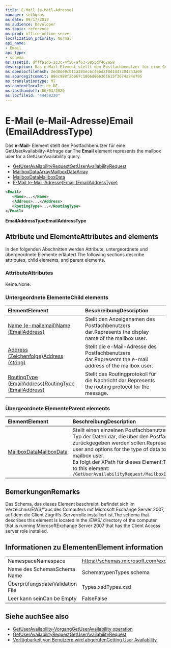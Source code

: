 ```yaml
---
title: E-Mail (e-Mail-Adresse)
manager: sethgros
ms.date: 09/17/2015
ms.audience: Developer
ms.topic: reference
ms.prod: office-online-server
localization_priority: Normal
api_name:
- Email
api_type:
- schema
ms.assetid: dfffa1d5-2c3c-4f56-af63-5853df462e58
description: Das e-Mail-Element stellt den Postfachbenutzer für eine GetUserAvailability-Abfrage dar.
ms.openlocfilehash: 2ed8de9c011a385ec6c4ebd2f8d1d47304343a0e
ms.sourcegitcommit: 88ec988f2bb67c1866d06b361615f3674a24e795
ms.translationtype: MT
ms.contentlocale: de-DE
ms.lasthandoff: 06/03/2020
ms.locfileid: "44459230"
---
```

# <a name="email-emailaddresstype"></a><span data-ttu-id="e1823-103">E-Mail (e-Mail-Adresse)</span><span class="sxs-lookup"><span data-stu-id="e1823-103">Email (EmailAddressType)</span></span>

<span data-ttu-id="e1823-104">Das **e-Mail-** Element stellt den Postfachbenutzer für eine GetUserAvailability-Abfrage dar.</span><span class="sxs-lookup"><span data-stu-id="e1823-104">The **Email** element represents the mailbox user for a GetUserAvailability query.</span></span> 
  
- [<span data-ttu-id="e1823-105">GetUserAvailabilityRequest</span><span class="sxs-lookup"><span data-stu-id="e1823-105">GetUserAvailabilityRequest</span></span>](getuseravailabilityrequest.md)  
- [<span data-ttu-id="e1823-106">MailboxDataArray</span><span class="sxs-lookup"><span data-stu-id="e1823-106">MailboxDataArray</span></span>](mailboxdataarray.md) 
- [<span data-ttu-id="e1823-107">MailboxData</span><span class="sxs-lookup"><span data-stu-id="e1823-107">MailboxData</span></span>](mailboxdata.md) 
- [<span data-ttu-id="e1823-108">E-Mail (e-Mail-Adresse)</span><span class="sxs-lookup"><span data-stu-id="e1823-108">Email (EmailAddressType)</span></span>](email-emailaddresstype.md)
  
```xml
<Email>
   <Name>...</Name>
   <Address>...</Address>
   <RoutingType>...</RoutingType>
</Email>
```

 <span data-ttu-id="e1823-109">**EmailAddressType**</span><span class="sxs-lookup"><span data-stu-id="e1823-109">**EmailAddressType**</span></span>
## <a name="attributes-and-elements"></a><span data-ttu-id="e1823-110">Attribute und Elemente</span><span class="sxs-lookup"><span data-stu-id="e1823-110">Attributes and elements</span></span>

<span data-ttu-id="e1823-111">In den folgenden Abschnitten werden Attribute, untergeordnete und übergeordnete Elemente erläutert.</span><span class="sxs-lookup"><span data-stu-id="e1823-111">The following sections describe attributes, child elements, and parent elements.</span></span>
  
### <a name="attributes"></a><span data-ttu-id="e1823-112">Attribute</span><span class="sxs-lookup"><span data-stu-id="e1823-112">Attributes</span></span>

<span data-ttu-id="e1823-113">Keine.</span><span class="sxs-lookup"><span data-stu-id="e1823-113">None.</span></span>
  
### <a name="child-elements"></a><span data-ttu-id="e1823-114">Untergeordnete Elemente</span><span class="sxs-lookup"><span data-stu-id="e1823-114">Child elements</span></span>

|<span data-ttu-id="e1823-115">**Element**</span><span class="sxs-lookup"><span data-stu-id="e1823-115">**Element**</span></span>|<span data-ttu-id="e1823-116">**Beschreibung**</span><span class="sxs-lookup"><span data-stu-id="e1823-116">**Description**</span></span>|
|:-----|:-----|
|[<span data-ttu-id="e1823-117">Name (e-mailemail)</span><span class="sxs-lookup"><span data-stu-id="e1823-117">Name (EmailAddress)</span></span>](name-emailaddress.md) <br/> |<span data-ttu-id="e1823-118">Stellt den Anzeigenamen des Postfachbenutzers dar.</span><span class="sxs-lookup"><span data-stu-id="e1823-118">Represents the display name of the mailbox user.</span></span>  <br/> |
|[<span data-ttu-id="e1823-119">Address (Zeichenfolge)</span><span class="sxs-lookup"><span data-stu-id="e1823-119">Address (string)</span></span>](address-string.md) <br/> |<span data-ttu-id="e1823-120">Stellt die e-Mail-Adresse des Postfachbenutzers dar.</span><span class="sxs-lookup"><span data-stu-id="e1823-120">Represents the e-mail address of the mailbox user.</span></span>  <br/> |
|[<span data-ttu-id="e1823-121">RoutingType (EmailAddress)</span><span class="sxs-lookup"><span data-stu-id="e1823-121">RoutingType (EmailAddress)</span></span>](routingtype-emailaddress.md) <br/> |<span data-ttu-id="e1823-122">Stellt das Routingprotokoll für die Nachricht dar.</span><span class="sxs-lookup"><span data-stu-id="e1823-122">Represents the routing protocol for the message.</span></span>  <br/> |
   
### <a name="parent-elements"></a><span data-ttu-id="e1823-123">Übergeordnete Elemente</span><span class="sxs-lookup"><span data-stu-id="e1823-123">Parent elements</span></span>

|<span data-ttu-id="e1823-124">**Element**</span><span class="sxs-lookup"><span data-stu-id="e1823-124">**Element**</span></span>|<span data-ttu-id="e1823-125">**Beschreibung**</span><span class="sxs-lookup"><span data-stu-id="e1823-125">**Description**</span></span>|
|:-----|:-----|
|[<span data-ttu-id="e1823-126">MailboxData</span><span class="sxs-lookup"><span data-stu-id="e1823-126">MailboxData</span></span>](mailboxdata.md) <br/> |<span data-ttu-id="e1823-127">Stellt einen einzelnen Postfachbenutzer und Optionen für den Typ der Daten dar, die über den Postfachbenutzer zurückgegeben werden sollen.</span><span class="sxs-lookup"><span data-stu-id="e1823-127">Represents an individual mailbox user and options for the type of data to be returned about the mailbox user.</span></span>  <br/> <span data-ttu-id="e1823-128">Es folgt der XPath für dieses Element:</span><span class="sxs-lookup"><span data-stu-id="e1823-128">The following is the XPath to this element:</span></span>  <br/>  `/GetUserAvailabilityRequest/MailboxDataArray[i]/MailboxData` <br/> |
   
## <a name="remarks"></a><span data-ttu-id="e1823-129">Bemerkungen</span><span class="sxs-lookup"><span data-stu-id="e1823-129">Remarks</span></span>

<span data-ttu-id="e1823-130">Das Schema, das dieses Element beschreibt, befindet sich im Verzeichnis/EWS/"aus des Computers mit Microsoft Exchange Server 2007, auf dem die Client Zugriffs-Serverrolle installiert ist.</span><span class="sxs-lookup"><span data-stu-id="e1823-130">The schema that describes this element is located in the /EWS/ directory of the computer that is running MicrosoftExchange Server 2007 that has the Client Access server role installed.</span></span>
  
## <a name="element-information"></a><span data-ttu-id="e1823-131">Informationen zu Elementen</span><span class="sxs-lookup"><span data-stu-id="e1823-131">Element information</span></span>

|||
|:-----|:-----|
|<span data-ttu-id="e1823-132">Namespace</span><span class="sxs-lookup"><span data-stu-id="e1823-132">Namespace</span></span>  <br/> |https://schemas.microsoft.com/exchange/services/2006/types  <br/> |
|<span data-ttu-id="e1823-133">Name des Schemas</span><span class="sxs-lookup"><span data-stu-id="e1823-133">Schema Name</span></span>  <br/> |<span data-ttu-id="e1823-134">Schematypen</span><span class="sxs-lookup"><span data-stu-id="e1823-134">Types schema</span></span>  <br/> |
|<span data-ttu-id="e1823-135">Überprüfungsdatei</span><span class="sxs-lookup"><span data-stu-id="e1823-135">Validation File</span></span>  <br/> |<span data-ttu-id="e1823-136">Types.xsd</span><span class="sxs-lookup"><span data-stu-id="e1823-136">Types.xsd</span></span>  <br/> |
|<span data-ttu-id="e1823-137">Leer kann sein</span><span class="sxs-lookup"><span data-stu-id="e1823-137">Can be Empty</span></span>  <br/> |<span data-ttu-id="e1823-138">False</span><span class="sxs-lookup"><span data-stu-id="e1823-138">False</span></span>  <br/> |
   
## <a name="see-also"></a><span data-ttu-id="e1823-139">Siehe auch</span><span class="sxs-lookup"><span data-stu-id="e1823-139">See also</span></span>

- [<span data-ttu-id="e1823-140">GetUserAvailability-Vorgang</span><span class="sxs-lookup"><span data-stu-id="e1823-140">GetUserAvailability operation</span></span>](getuseravailability-operation.md)  
- [<span data-ttu-id="e1823-141">GetUserAvailabilityRequest</span><span class="sxs-lookup"><span data-stu-id="e1823-141">GetUserAvailabilityRequest</span></span>](getuseravailabilityrequest.md)
- [<span data-ttu-id="e1823-142">Verfügbarkeit von Benutzern wird abgerufen</span><span class="sxs-lookup"><span data-stu-id="e1823-142">Getting User Availability</span></span>](https://msdn.microsoft.com/library/d4133fcb-9b0f-4e6b-aadf-a389da83516a%28Office.15%29.aspx)

